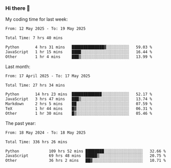 ### Hi there 👋

My coding time for last week:

<!--START_SECTION:week-->

```txt
From: 12 May 2025 - To: 19 May 2025

Total Time: 7 hrs 40 mins

Python       4 hrs 31 mins   ██████████████▓░░░░░░░░░░   59.03 %
JavaScript   1 hr 15 mins    ████░░░░░░░░░░░░░░░░░░░░░   16.44 %
Other        1 hr 4 mins     ███▒░░░░░░░░░░░░░░░░░░░░░   13.99 %
```

<!--END_SECTION:week-->

Last month:

<!--START_SECTION:month-->

```txt
From: 17 April 2025 - To: 17 May 2025

Total Time: 27 hrs 34 mins

Python       14 hrs 23 mins  █████████████░░░░░░░░░░░░   52.17 %
JavaScript   3 hrs 47 mins   ███▒░░░░░░░░░░░░░░░░░░░░░   13.74 %
Markdown     2 hrs 5 mins    ██░░░░░░░░░░░░░░░░░░░░░░░   07.59 %
TeX          1 hr 44 mins    █▓░░░░░░░░░░░░░░░░░░░░░░░   06.31 %
Other        1 hr 30 mins    █▒░░░░░░░░░░░░░░░░░░░░░░░   05.46 %
```

<!--END_SECTION:month-->

The past year:

<!--START_SECTION:year-->

```txt
From: 18 May 2024 - To: 18 May 2025

Total Time: 336 hrs 26 mins

Python             109 hrs 52 mins ████████░░░░░░░░░░░░░░░░░   32.66 %
JavaScript         69 hrs 48 mins  █████▒░░░░░░░░░░░░░░░░░░░   20.75 %
Other              36 hrs 2 mins   ██▓░░░░░░░░░░░░░░░░░░░░░░   10.71 %
```

<!--END_SECTION:year-->
